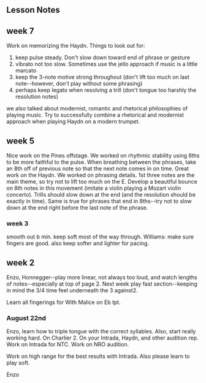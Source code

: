 ## Lesson Notes

## week 7

Work on memorizing the Haydn. Things to look out for:

1. keep pulse steady. Don't slow down toward end of phrase or gesture
2. vibrato not too slow. Sometimes use the jello approach if music is a little marcato
3. keep the 3-note motive strong throughout (don't lift too much on last note--however, don't play without some phrasing)
4. perhaps keep legato when resolving a trill (don't tongue too harshly the resolution notes)

we also talked about modernist, romantic and rhetorical philosophies of playing music. Try to successfully combine a rhetorical and modernist approach when playing Haydn on a modern trumpet.

## week 5

Nice work on the Pines offstage. We worked on rhythmic stability using 8ths to be more faithful to the pulse. When breathing between the phrases, take an 8th off of previous note so that the next note comes in on time.
Great work on the Haydn. We worked on phrasing details. 1st three notes are the main theme, so try not to lift too much on the E. Develop a beautiful bounce on 8th notes in this movement (imitate a violin playing a Mozart violin concerto). Trills should slow down at the end (and the resolution should be exactly in time). Same is true for phrases that end in 8ths--try not to slow down at the end right before the last note of the phrase.

### week 3

smooth out b min. keep soft most of the way through.
Williams: make sure fingers are good. also keep softer and lighter for pacing.

## week 2

Enzo, Honnegger--play more linear, not always too loud, and watch lengths of notes--especially at top of page 2. Next week play fast section--keeping in mind the 3/4 time feel underneath the 3 against2.

Learn all fingerings for With Malice on Eb tpt.

### August 22nd

Enzo, learn how to triple tongue with the correct syllables.
Also, start really working hard. On Charlier 2. On your Intrada, Haydn, and other audition rep.
Work on Intrada for NTC.
Work on NRO audition.

Work on high range for the best results with Intrada. Also please learn to play soft.

Enzo